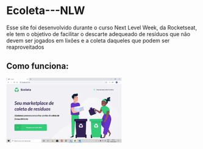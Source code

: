 # Ecoleta---NLW
Esse site foi desenvolvido durante o curso Next Level Week, da Rocketseat, ele tem o objetivo de facilitar o descarte adequeado de resíduos que não devem ser jogados em lixões e a coleta daqueles que podem ser reaproveitados
## Como funciona:
<img src="/public/git_images/welcome_page.png" width="60%">
